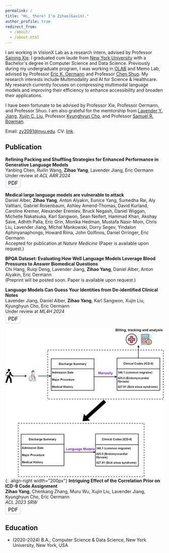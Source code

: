 ```yaml
---
permalink: /
title: "Hi, there! I'm Zihao(Gavin)."
author_profile: true
redirect_from: 
  - /about/
  - /about.html
---
```


I am working in VisionX Lab as a research intern, advised by Professor [Saining Xie](https://www.sainingxie.com/). I graduated cum laude from [New York University](https://www.nyu.edu/) with a Bachelor's degree in Computer Science and Data Science. Previously during my undergraduate program, I was working in [OLAB](https://www.nyuolab.org/) and Memo Lab, advised by Professor [Eric K. Oermann](https://nyulangone.org/doctors/1235498403/eric-k-oermann) and Professor [Chen Shuo](https://med.nyu.edu/faculty/shuo-chen). My research interests include Multimodality and AI for Science & Healthcare. My research currently focuses on compressing multimodal language models and improving their efficiency to enhance accessibility and broaden their applications.

I have been fortunate to be advised by Professor Xie, Professor Oermann, and Professor Shuo. I am also grateful for the memtorship from [Lavender Y. Jiang](https://lavenderjiang.github.io/), [Xujin C. Liu](https://scholar.google.com/citations?user=ZY-JsPoAAAAJ&hl=en), Professor [Kyunghyun Cho](https://kyunghyuncho.me/), and Professor [Samuel R. Bowman](https://cims.nyu.edu/~sbowman/index.shtml).

Email: [zy2091@nyu.edu](mailto:zy2091@nyu.edu). CV: [link](https://redagavin.github.io/files/Resume_Zihao(Gavin)_Yang.pdf).

## Publication
<style>
.button {
  background-color: white;
}
.button-4 {
  appearance: none;
  background-color: #FAFBFC;
  border: 1px solid rgba(27, 31, 35, 0.15);
  border-radius: 6px;
  box-shadow: rgba(27, 31, 35, 0.04) 0 1px 0, rgba(255, 255, 255, 0.25) 0 1px 0 inset;
  box-sizing: border-box;
  color: #24292E;
  cursor: pointer;
  display: inline-block;
  font-family: -apple-system, system-ui, "Segoe UI", Helvetica, Arial, sans-serif, "Apple Color Emoji", "Segoe UI Emoji";
  font-size: 16px;
  font-weight: 500;
  line-height: 20px;
  list-style: none;
  padding: 4px 8px;
  position: relative;
  transition: background-color 0.2s cubic-bezier(0.3, 0, 0.5, 1);
  user-select: none;
  -webkit-user-select: none;
  touch-action: manipulation;
  vertical-align: middle;
  white-space: nowrap;
  word-wrap: break-word;
}

.button-4:hover {
  background-color: #F3F4F6;
  text-decoration: none;
  transition-duration: 0.1s;
}

.button-4:disabled {
  background-color: #FAFBFC;
  border-color: rgba(27, 31, 35, 0.15);
  color: #959DA5;
  cursor: default;
}

.button-4:active {
  background-color: #EDEFF2;
  box-shadow: rgba(225, 228, 232, 0.2) 0 1px 0 inset;
  transition: none 0s;
}

.button-4:focus {
  outline: 1px transparent;
}

.button-4:before {
  display: none;
}

.button-4:-webkit-details-marker {
  display: none;
}
</style>

**Refining Packing and Shuffling Strategies for Enhanced Performance in Generative Language Models**  
Yanbing Chen, Ruilin Wang, **Zihao Yang**, Lavender Jiang, Eric Oermann  
Under review at *ACL ARR 2024*  
<button class="button-4" onclick="window.open('https://www.arxiv.org/pdf/2408.09621','_blank')">PDF</button>
<br>

**Medical large language models are vulnerable to attack**  
Daniel Alber, **Zihao Yang**, Anton Alyakin, Eunice Yang, Sumedha Rai, Aly Vallliani, Gabriel Rosenbaum, Ashley Amend-Thomas, David Kurland, Caroline Kremer, Alexander Eremiev, Bruck Negash, Daniel Wiggan, Michelle Nakatsuka, Karl Sangwon, Sean Neifert, Hammad Khan, Akshay Save, Adhith Palla, Eric Grin, Monika Hedman, Mustafa Nasir-Moin, Chris Liu, Lavender Jiang, Michal Mankowski, Dorry Segev, Yindalon Aphinyanaphongs, Howard Riina, John Golfinos, Daniel Orringer, Eric Oermann  
Accepted for publication at *Nature Medicine* (Paper is available upon request.)
<br>

**BPQA Dataset: Evaluating How Well Language Models Leverage Blood Pressures to Answer Biomedical Questions**  
Chi Hang, Ruiqi Deng, Lavender Jiang, **Zihao Yang**, Daniel Alber, Anton Alyakin, Eric Oermann  
(Preprint will be posted soon. Paper is available upon request.)
<br>

**Language Models Can Guess Your Identities from De-identified Clinical Notes**  
Lavender Jiang, Daniel Alber, **Zihao Yang**, Karl Sangwon, Xujin Liu, Kyunghyun Cho, Eric Oermann  
Under review at *ML4H 2024*  
<button class="button-4" onclick="window.open('https://openreview.net/pdf?id=pzpHajYa67','_blank')">PDF</button>
<br>

![](images/icd9.png){: .align-right width="200px"}
**Intriguing Effect of the Correlation Prior on ICD-9 Code Assignment**  
**Zihao Yang**, Chenkang Zhang, Muru Wu, Xujin Liu, Lavender Jiang, Kyunghyun Cho, Eric Oermann  
*ACL 2023 SRW*  
<button class="button-4" onclick="window.open('https://aclanthology.org/2023.acl-srw.19.pdf','_blank')">PDF</button>
<br>

## Education
+ (2020-2024) B.A., Computer Science & Data Science, New York University, New York, USA

<br>
<br>
<br>
<br>
<script type='text/javascript' id='clustrmaps' src='//cdn.clustrmaps.com/map_v2.js?cl=ffffff&w=600&t=tt&d=wmfHjlOs3jD6Ty4NSujb7wT17y7RkgoF0vmien5dLcc'></script>
